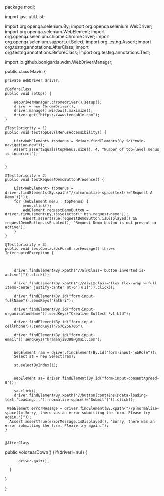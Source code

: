 package modi;

import java.util.List;

import org.openqa.selenium.By;
import org.openqa.selenium.WebDriver;
import org.openqa.selenium.WebElement;
import org.openqa.selenium.chrome.ChromeDriver;
import org.openqa.selenium.support.ui.Select;
import org.testng.Assert;
import org.testng.annotations.AfterClass;
import org.testng.annotations.BeforeClass;
import org.testng.annotations.Test;

import io.github.bonigarcia.wdm.WebDriverManager;

public class Mavin {
	
	

	private WebDriver driver;

    @BeforeClass
    public void setUp() {
        
        WebDriverManager.chromedriver().setup();
        driver = new ChromeDriver();
        driver.manage().window().maximize();
        driver.get("https://www.tendable.com");
    }

    @Test(priority = 1)
    public void testTopLevelMenusAccessibility() {
        
        List<WebElement> topMenus = driver.findElements(By.id("main-navigation-new"));
        Assert.assertEquals(topMenus.size(), 4, "Number of top-level menus is incorrect");

                
    }

    @Test(priority = 2)
    public void testRequestDemoButtonPresence() {
        
        List<WebElement> topMenus = driver.findElements(By.xpath("//a[normalize-space(text()='Request A Demo')]"));
        for (WebElement menu : topMenus) {
            menu.click();
            WebElement requestDemoButton = driver.findElement(By.cssSelector(".btn-request-demo"));
            Assert.assertTrue(requestDemoButton.isDisplayed() && requestDemoButton.isEnabled(), "Request Demo button is not present or active");
        }
    }

    @Test(priority = 3)
    public void testContactUsFormErrorMessage() throws InterruptedException {
       

		
		driver.findElement(By.xpath("//a[@class='button inverted is-active']")).click();
		
		driver.findElement(By.xpath("(//div[@class='flex flex-wrap w-full items-center justify-center mt-6'])[1]")).click();
		
		driver.findElement(By.id("form-input-fullName")).sendKeys("kathri");
		
		driver.findElement(By.id("form-input-organisationName")).sendKeys("Creative Softech Pvt Ltd");
		
		driver.findElement(By.id("form-input-cellPhone")).sendKeys("7676256706");
		
		driver.findElement(By.id("form-input-email")).sendKeys("kramanji9398@gmail.com");
		
		
		WebElement ram = driver.findElement(By.id("form-input-jobRole"));
		Select st = new Select(ram);
		
		st.selectByIndex(1);
		
		
		WebElement sa= driver.findElement(By.id("form-input-consentAgreed-0"));
		
		sa.click();
		driver.findElement(By.xpath("//button[contains(@data-loading-text,'Loading...')][normalize-space()='Submit']")).click();
		
     WebElement errorMessage = driver.findElement(By.xpath("//p[normalize-space()='Sorry, there was an error submitting the form. Please try again.']"));
      Assert.assertTrue(errorMessage.isDisplayed(), "Sorry, there was an error submitting the form. Please try again.");
    }

    
    @AfterClass
  public void tearDown() {
	  if(driver!=null) {
		  
		  driver.quit();
		  
	  }
	  
  }

}
